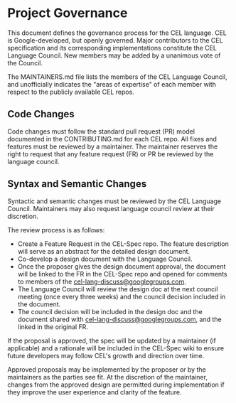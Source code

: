 # Project Governance

This document defines the governance process for the CEL language. CEL is
Google-developed, but openly governed. Major contributors to the CEL
specification and its corresponding implementations constitute the CEL
Language Council. New members may be added by a unanimous vote of the
Council.

The MAINTAINERS.md file lists the members of the CEL Language Council, and
unofficially indicates the "areas of expertise" of each member with respect
to the publicly available CEL repos.

## Code Changes

Code changes must follow the standard pull request (PR) model documented in the
CONTRIBUTING.md for each CEL repo. All fixes and features must be reviewed by a
maintainer. The maintainer reserves the right to request that any feature
request (FR) or PR be reviewed by the language council.

## Syntax and Semantic Changes

Syntactic and semantic changes must be reviewed by the CEL Language Council.
Maintainers may also request language council review at their discretion.

The review process is as follows:

- Create a Feature Request in the CEL-Spec repo. The feature description will
  serve as an abstract for the detailed design document.
- Co-develop a design document with the Language Council.
- Once the proposer gives the design document approval, the document will be
  linked to the FR in the CEL-Spec repo and opened for comments to members of
  the cel-lang-discuss@googlegroups.com.
- The Language Council will review the design doc at the next council meeting
  (once every three weeks) and the council decision included in the document.
- The council decision will be included in the design doc and the document shared
  with cel-lang-discuss@googlegroups.com, and the linked in the original FR.

If the proposal is approved, the spec will be updated by a maintainer (if
applicable) and a rationale will be included in the CEL-Spec wiki to ensure
future developers may follow CEL's growth and direction over time.

Approved proposals may be implemented by the proposer or by the maintainers as
the parties see fit. At the discretion of the maintainer, changes from the
approved design are permitted during implementation if they improve the user
experience and clarity of the feature.
